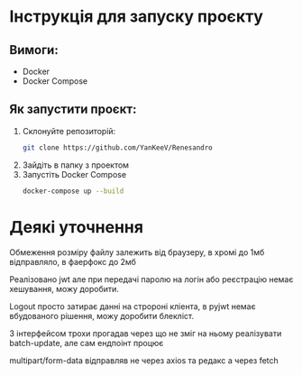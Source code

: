 # Інструкція для запуску проєкту

## Вимоги:
- Docker
- Docker Compose

## Як запустити проєкт:

1. Склонуйте репозиторій:
   ```bash
   git clone https://github.com/YanKeeV/Renesandro
2. Зайдіть в папку з проектом
3. Запустіть Docker Compose
   ```bash
   docker-compose up --build
   
# Деякі уточнення

Обмеження розміру файлу залежить від браузеру, в хромі до 1мб відправляло, в фаерфокс до 2мб

Реалізовано jwt але при передачі паролю на логін або реєстрацію немає хешування, можу доробити.

Logout просто затирає данні на стророні кліента, в pyjwt немає вбудованого рішення, можу доробити блекліст.

З інтерфейсом трохи прогадав через що не зміг на ньому реалізувати batch-update, але сам ендпоінт процює

multipart/form-data відправляв не через axios та редакс а через fetch
